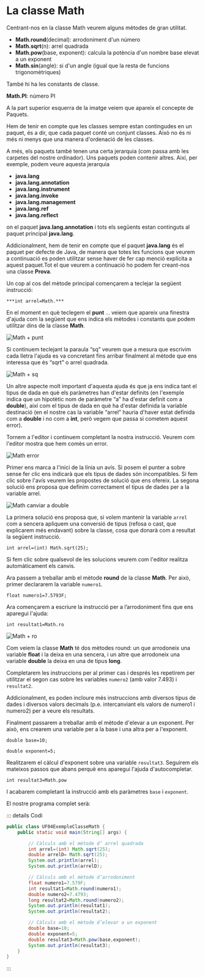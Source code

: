 # La classe Math

Centrant-nos en la classe Math veurem alguns mètodes de gran utilitat.

- **Math.round**(decimal): arrodoniment d'un número
- **Math.sqrt**(n): arrel quadrada
- **Math.pow**(base, exponent): calcula la potència d'un nombre base elevat a un exponent
- **Math.sin**(angle): si d'un angle (igual que la resta de funcions trigonomètriques)

També hi ha les constants de classe.

**Math.PI**: número PI

A la part superior esquerra de la imatge veiem que apareix el concepte de Paquets.

Hem de tenir en compte que les classes sempre estan contingudes en un paquet, és a dir, que cada paquet conté un conjunt classes. Això no és ni més ni menys que una manera d'ordenació de les classes.

A més, els paquets també tenen una certa jerarquia (com passa amb les carpetes del nostre ordinador). Uns paquets poden contenir altres. Així, per exemple, podem veure aquesta jerarquia

- **java.lang**
- **java.lang.annotation**
- **java.lang.instrument**
- **java.lang.invoke**
- **java.lang.management**
- **java.lang.ref**
- **java.lang.reflect**

on el paquet **java.lang.annotation** i tots els següents estan continguts al paquet 
principal **java.lang**.

Addicionalment, hem de tenir en compte que el paquet **java.lang** és el paquet per defecte de Java, de manera que totes les funcions que veurem a continuació es poden utilitzar sense haver de fer cap menció explícita a aquest paquet.Tot el que veurem a continuació ho podem fer creant-nos una classe **Prova**.

Un cop al cos del mètode principal començarem a teclejar la següent instrucció:

`***int arrel=Math.***`

En el moment en què teclegem el **punt** `.`. veiem que apareix una finestra d'ajuda com la següent que ens indica els mètodes i constants que podem utilitzar dins de la classe **Math**.

![Math + punt](/uf3/Math_punt.jpg)

Si continuem teclejant la paraula “sq” veurem que a mesura que escrivim cada lletra l'ajuda es va concretant fins arribar finalment al mètode que ens interessa que és “sqrt” o arrel quadrada.

![Math + sq](/uf3/Math_sq.jpg)

Un altre aspecte molt important d'aquesta ajuda és que ja ens indica tant el tipus de dada en què els paràmetres han d'estar definits (en l'exemple indica que un hipotètic nom de paràmetre “a” ha d'estar definit com a **double**), així com el tipus de dada en què ha d'estar definida la variable destinació (en el nostre cas la variable “arrel” hauria d'haver estat definida com a **double** i no com a **int**, però vegem que passa si cometem aquest error).

Tornem a l'editor i continuem completant la nostra instrucció. Veurem com l'editor mostra que hem comès un error.

![Math error](/uf3/Math_error.jpg)

Primer ens marca a l'inici de la línia un avís. Si posem el punter a sobre sense fer clic ens indicarà que els tipus de dades són incompatibles. Si fem clic sobre l'avís veurem les propostes de solució que ens ofereix. La segona solució ens proposa que definim correctament el tipus de dades per a la variable arrel.

![Math canviar a double](/uf3/Math_canvi_double.jpg)

La primera solució ens proposa que, si volem mantenir la variable `arrel` com a sencera apliquem una conversió de tipus (refosa o cast, que explicarem més endavant) sobre la classe, cosa que donarà com a resultat la següent instrucció.

`int arrel=(int) Math.sqrt(25);`

Si fem clic sobre qualsevol de les solucions veurem com l'editor realitza automàticament els canvis.

Ara passem a treballar amb el mètode **round** de la classe **Math**. Per això, primer declararem la variable `numero1`.

`float numero1=7.5793F;`

Ara començarem a escriure la instrucció per a l’arrodoniment fins que ens aparegui 
l'ajuda:

`int resultat1=Math.ro`

![Math + ro](/uf3/Math_ro.jpg)

Com veiem la classe **Math** té dos mètodes round: un que arrodoneix una variable **float** i la deixa en una sencera, i un altre que arrodoneix una variable **double** la deixa en una de tipus **long**.

Completarem les instruccions per al primer cas i després les repetirem per utilitzar el segon cas sobre les variables `numero2` (amb valor 7.493) i `resultat2`.

Addicionalment, es poden incloure més instruccions amb diversos tipus de dades i diversos valors decimals (p.e. intercanviant els valors de numero1 i numero2) per a veure els resultats.

Finalment passarem a treballar amb el mètode d'elevar a un exponent. Per això, ens crearem una variable per a la base i una altra per a l'exponent.

`double base=10;`

`double exponent=5;`

Realitzarem el càlcul d'exponent sobre una variable `resultat3`. Seguirem els mateixos passos que abans perquè ens aparegui l'ajuda d'autocompletar.

`int resultat3=Math.pow`

I acabarem completant la instrucció amb els paràmetres `base` i `exponent`.

El nostre programa complet serà:

::: details Codi

```java
public class UF04ExempleClasseMath {
    public static void main(String[] args) {

        // Càlculs amb el mètode d’ arrel quadrada
        int arrel=(int) Math.sqrt(25);
        double arrelD= Math.sqrt(25);
        System.out.println(arrel);
        System.out.println(arrelD);

        // Càlculs amb el mètode d’arrodoniment
        float numero1=7.579F;
        int resultat1=Math.round(numero1);
        double numero2=7.4793;
        long resultat2=Math.round(numero2);
        System.out.println(resultat1);
        System.out.println(resultat2);

        // Càlculs amb el mètode d’elevar a un exponent
        double base=10;
        double exponent=5;
        double resultat3=Math.pow(base,exponent);
        System.out.println(resultat3);
    }
}

```

:::